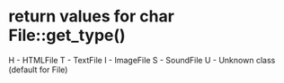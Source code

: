# return values for char File::get_type()

H - HTMLFile
T - TextFile
I - ImageFile
S - SoundFile
U - Unknown class (default for File)
